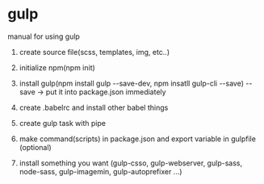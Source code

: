 # gulp

manual for using gulp

1. create source file(scss, templates, img, etc..)

2. initialize npm(npm init)

3. install gulp(npm install gulp --save-dev, npm insatll gulp-cli --save)
   --save -> put it into package.json immediately

4. create .babelrc and install other babel things

5. create gulp task with pipe

6. make command(scripts) in package.json and export variable in gulpfile (optional)

7. install something you want (gulp-csso, gulp-webserver, gulp-sass, node-sass, gulp-imagemin, gulp-autoprefixer ...)
